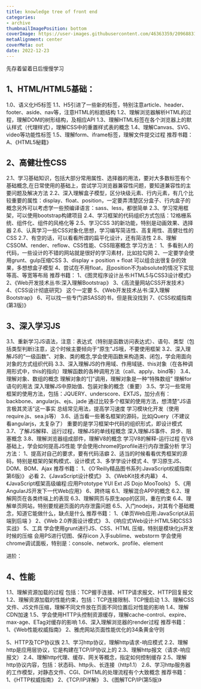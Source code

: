```yaml
---
title: knowledge tree of front end
categories:
- archive
thumbnailImagePosition: bottom
coverImage: https://user-images.githubusercontent.com/46363359/209688317-8fa54e46-c9c7-444c-bc73-c8ce8d4d5d19.jpg
metaAlignment: center
coverMeta: out
date: 2022-12-23
---
```


先存着留着日后慢慢学习

<!-- more -->

## 1、HTML/HTML5基础：
1.0、语义化H5标签
1.1、H5引进了一些新的标签，特别注意article、header、footer、aside、nav等，注意HTML的标题结构
1.2、理解浏览器解析HTML的过程，理解DOM的树形结构，及相应API
1.3、理解HTML标签在各个浏览器上的默认样式（代理样式），理解CSS中的重置样式表的概念
1.4、理解Canvas、SVG、video等功能性标签
1.5、理解form、iframe标签，理解文件提交过程
推荐书籍：
A、《HTML5秘籍》

## 2、高健壮性CSS
2.1、学习基础知识，包括大部分常用属性、选择器的用法，要对大多数标签有个基础概念,在日常使用的基础上，尝试学习浏览器兼容性问题，要知道兼容性的主要问题及解决方法
2.2、深入理解盒子模型，区分块级元素、行内元素，有几个比较重要的属性：display、float、position，一定要弄清楚区分盒子、行内盒子的概念另外可以考虑学一些预编译语言：sass、less，都很简单
2.3、学习常用框架，可以使用bootstrap构建项目
2.4、学习框架的代码组织方式包括：12格栅系统、组件化、组件的风格化等
2.5、学习CSS 3的新功能，特别是动画效果、选择器
2.6、认真学习一些CSS对象化思想，学习编写简洁性、高复用性、高健壮性的CSS
2.7、有空的话，可以看看所谓的扁平化设计，还有简洁性
2.8、理解CSSOM、render、reflow、CSS性能、CSS阻塞概念
学习方法：
1、多看别人的代码，一些设计的不错的网站就是很好的学习素材，比如拉勾网
2、一定要学会使用grunt、gulp压缩CSS
3、display + position + float 可以组合出很复杂的效果，多想想盒子模型
4、尝试在不用float，且position不为absolute的情况下实现等高、等宽等布局
推荐书籍：
1、《图灵程序设计丛书:HTML5与CSS3设计模式》
2、《Web开发技术丛书:深入理解Bootstrap》
3、《高流量网站CSS开发技术》
4、《CSS设计彻底研究》 这个一定要
5、《Web开发技术丛书:深入理解Bootstrap》
6、可以找一些专门讲SASS的书，但是我没找到
7、《CSS权威指南(第3版)》

## 3、深入学习JS
3.1、重新学习JS语法，注意：表达式（特别是函数访问表达式）、语句、类型（包括类型判断)注意，这个时候主要倾向于“原生”JS哦，不要使用框架
3.2、深入理解JS的“一级函数”、对象、类的概念,学会使用函数来构造类、闭包，学会用面向对象的方式组织代码
3.3、深入理解JS的作用域、作用域链、this对象（在各种调用形式中，this的指向）理解函数的各种调用方法（call、apply、bind等）
3.4、理解对象、数组的概念
理解对象的“[]”调用，理解对象是一种“特殊数组”
理解for语句的用法
深入理解JS中原始值、包装对象的概念（重要）
3.5、学习一些常用框架的使用方法，包括：JQUERY、underscore、EXTJS，加分点有：backbone、angularjs、ejs、jade
通过比较多个框架的使用方法，想清楚“JS语言极其灵活”这一事实
总结常见用法，提高学习速度
学习模块化开发（使用require.js、sea.js等）
3.6、适当看一些著名框架的源码，比如jQuery（不建议看angularjs，太复杂了）
重要的是学习框架中代码的组织形式，即设计模式
3.7、了解JS解释、运行过程，理解JS的单线程概念
深入理解JS事件、异步、阻塞概念
3.8、理解浏览器组成部件，理解V8的概念
学习V8的解释-运行过程
在V8基础上，学会如何提高JS性能
学会使用chrome的profile进行内存泄露分析
学习方法：
1、提高对自己的要求，要有代码洁癖
2、适当的时候看看优秀框架的源码，特别是框架的架构模式、设计模式
3、多学学设计模式
4、学习原生JS、DOM、BOM、Ajax
推荐书籍：
1、《O’Reilly精品图书系列:​JavaScript权威指南(​第6版)》 必看
2、《JavaScript设计模式》
3、《WebKit技术内幕》
4、《JavaScript框架高级编​程:应用Prototype YUI Ext JS Dojo MooTools》
5、《用AngularJS开发下一代Web应用》
6、跨终端
6.1、理解混合APP的概念
6.2、理解网页在各类终端上的表现
6.3、理解网页与原生app的区同，重在约束
6.4、理解单页网站，特别要规避页面的内存泄露问题
6.5、入门nodejs，对其有个基础概念，知道它能做什么，缺点是什么
推荐书籍：
1、《单页Web应用:JavaScript从前端到后端 》
2、《Web 2.0界面设计模式》
3、《响应式Web设计:HTML5和​CSS3实战》
5、工具
学会使用grunt进行JS、CSS、HTML 压缩，特别是模块化js开发时候的压缩
会用PS进行切图、保存icon
入手sublime、webstorm
学会使用chrome调试面板，特别是：console、network、profile、element

进阶：

## 4、性能
1.1、理解资源加载的过程
包括：TCP握手连接、HTTP请求报文、HTTP回复报文
1.2、理解资源加载的性能约束，包括：TCP连接限制、TCP慢启动
1.3、理解CSS文件、JS文件压缩，理解不同文件放在页面不同位置后对性能的影响
1.4、理解CDN加速
1.5、学会使用HTTP头控制资源缓存，理解cache-control、expire、max-age、ETag对缓存的影响
1.6、深入理解浏览器的render过程
推荐书籍：
1、《Web性能权威指南》
2、雅虎网站页面性能优化的34条黄金守则

5、HTTP及TCP协议族
2.1、学习http协议，理解http请求-响应模式
2.2、理解http是应用层协议，它是构建在TCP/IP协议上的
2.3、理解http报文（请求-响应报文）
2.4、理解http代理、缓存、网关等概念，指定如何控制缓存
2.5、理解http协议内容，包括：状态码、http头、长连接（http1.1）
2.6、学习http服务器的工作模型，对静态文件、CGI、DHTML的处理流程有个大致概念
推荐书籍：
1、《HTTP权威指南》
2、《TCP/IP详解》
3、《图解TCP/IP(第5版)》